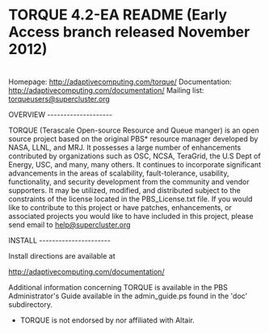#
# TORQUE 4.2-EA README (Early Access branch released November 2012)
#

Homepage:                     http://adaptivecomputing.com/torque/
Documentation:                http://adaptivecomputing.com/documentation/
Mailing list:                 torqueusers@supercluster.org

OVERVIEW --------------------

  TORQUE (Terascale Open-source Resource and Queue manger) is an open source
project based on the original PBS* resource manager developed by NASA, 
LLNL, and MRJ.  It possesses a large number of enhancements contributed by 
organizations such as OSC, NCSA, TeraGrid, the U.S Dept of Energy, USC, and 
many, many others.  It continues to incorporate significant advancements in
the areas of scalability, fault-tolerance, usability, functionality, and 
security development from the community and vendor supporters.  It may be 
utilized, modified, and distributed subject to the constraints of the license 
located in the PBS_License.txt file.  If you would like to contribute to this 
project or have patches, enhancements, or associated projects you would like 
to have included in this project, please send email to help@supercluster.org



INSTALL ----------------------

  Install directions are available at 

  http://adaptivecomputing.com/documentation/
  
  Additional information concerning TORQUE is available in the 
  PBS Administrator's Guide available in the admin_guide.ps found in
  the 'doc' subdirectory.

* TORQUE is not endorsed by nor affiliated with Altair.

